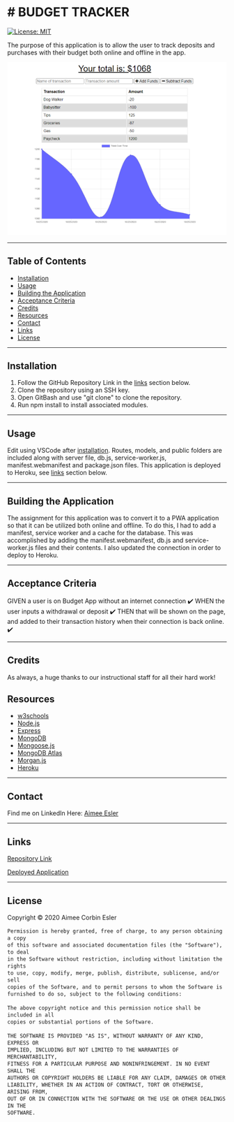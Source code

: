 # # BUDGET TRACKER

[![License: MIT](https://img.shields.io/badge/License-MIT-yellow.svg)](https://opensource.org/licenses/MIT)

The purpose of this application is to allow the user to track deposits and purchases with their budget both online and offline in the app.

![Main](readmeimg.PNG)

---

## Table of Contents

- [Installation](#installation)
- [Usage](#Usage)
- [Building the Application](#building-the-application)
- [Acceptance Criteria](#acceptance-criteria)
- [Credits](#credits)
- [Resources](#resources)
- [Contact](#contact)
- [Links](#Links)
- [License](#license)

---

## Installation

1. Follow the GitHub Repository Link in the [links](#Links) section below.
1. Clone the repository using an SSH key.
1. Open GitBash and use "git clone" to clone the repository.
1. Run npm install to install associated modules.

---

## Usage

Edit using VSCode after [installation](#installation). Routes, models, and public folders are included along with server file, db.js, service-worker.js, manifest.webmanifest and package.json files. This application is deployed to Heroku, see [links](#Links) section below.

---

## Building the Application

The assignment for this application was to convert it to a PWA application so that it can be utilized both online and offline. To do this, I had to add a manifest, service worker and a cache for the database. This was accomplished by adding the manifest.webmanifest, db.js and service-worker.js files and their contents. I also updated the connection in order to deploy to Heroku.

---

## Acceptance Criteria

GIVEN a user is on Budget App without an internet connection :heavy_check_mark:
WHEN the user inputs a withdrawal or deposit :heavy_check_mark:
THEN that will be shown on the page, and added to their transaction history when their connection is back online. :heavy_check_mark:

---

## Credits

As always, a huge thanks to our instructional staff for all their hard work!

## Resources

- [w3schools](https://www.w3schools.com)
- [Node.js](https://nodejs.org/en/)
- [Express](https://expressjs.com/)
- [MongoDB](https://www.mongodb.com/)
- [Mongoose.js](https://mongoosejs.com/)
- [MongoDB Atlas](https://www.mongodb.com/cloud/atlas)
- [Morgan.js](https://www.npmjs.com/package/morgan)
- [Heroku](https://heroku.com)

---

## Contact

Find me on LinkedIn Here:
[Aimee Esler](https://www.linkedin.com/in/aimee-esler-3bb31288/)

---

## Links

[Repository Link](https://github.com/aimeecesler/budget-tracker)

[Deployed Application](https://ace-budget-tracker.herokuapp.com/)

---

## License

Copyright &copy; 2020 Aimee Corbin Esler

    Permission is hereby granted, free of charge, to any person obtaining a copy
    of this software and associated documentation files (the "Software"), to deal
    in the Software without restriction, including without limitation the rights
    to use, copy, modify, merge, publish, distribute, sublicense, and/or sell
    copies of the Software, and to permit persons to whom the Software is
    furnished to do so, subject to the following conditions:

    The above copyright notice and this permission notice shall be included in all
    copies or substantial portions of the Software.

    THE SOFTWARE IS PROVIDED "AS IS", WITHOUT WARRANTY OF ANY KIND, EXPRESS OR
    IMPLIED, INCLUDING BUT NOT LIMITED TO THE WARRANTIES OF MERCHANTABILITY,
    FITNESS FOR A PARTICULAR PURPOSE AND NONINFRINGEMENT. IN NO EVENT SHALL THE
    AUTHORS OR COPYRIGHT HOLDERS BE LIABLE FOR ANY CLAIM, DAMAGES OR OTHER
    LIABILITY, WHETHER IN AN ACTION OF CONTRACT, TORT OR OTHERWISE, ARISING FROM,
    OUT OF OR IN CONNECTION WITH THE SOFTWARE OR THE USE OR OTHER DEALINGS IN THE
    SOFTWARE.

